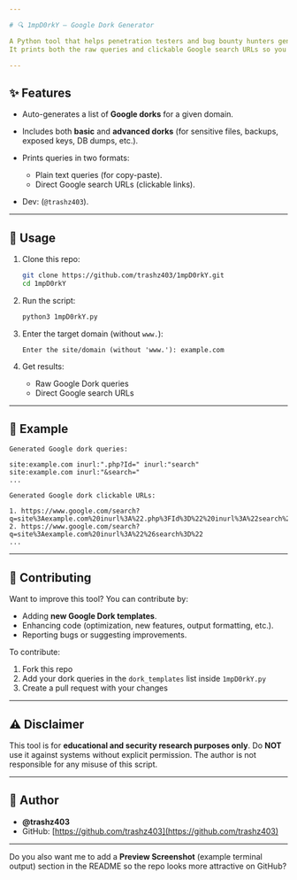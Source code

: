 ```yaml
---

# 🔍 1mpD0rkY – Google Dork Generator

A Python tool that helps penetration testers and bug bounty hunters generate **Google Dork queries** for a given target domain.
It prints both the raw queries and clickable Google search URLs so you can directly open them in your browser.

---
```


## ✨ Features

* Auto-generates a list of **Google dorks** for a given domain.
* Includes both **basic** and **advanced dorks** (for sensitive files, backups, exposed keys, DB dumps, etc.).
* Prints queries in two formats:

  * Plain text queries (for copy-paste).
  * Direct Google search URLs (clickable links).
* Dev: (`@trashz403`).

---

## 🚀 Usage

1. Clone this repo:

   ```bash
   git clone https://github.com/trashz403/1mpD0rkY.git
   cd 1mpD0rkY
   ```

2. Run the script:

   ```bash
   python3 1mpD0rkY.py
   ```

3. Enter the target domain (without `www.`):

   ```
   Enter the site/domain (without 'www.'): example.com
   ```

4. Get results:

   * Raw Google Dork queries
   * Direct Google search URLs

---

## 📌 Example

```
Generated Google dork queries:

site:example.com inurl:".php?Id=" inurl:"search"
site:example.com inurl:"&search="
...
```

```
Generated Google dork clickable URLs:

1. https://www.google.com/search?q=site%3Aexample.com%20inurl%3A%22.php%3FId%3D%22%20inurl%3A%22search%22
2. https://www.google.com/search?q=site%3Aexample.com%20inurl%3A%22%26search%3D%22
...
```

---

## 🤝 Contributing

Want to improve this tool? You can contribute by:

* Adding **new Google Dork templates**.
* Enhancing code (optimization, new features, output formatting, etc.).
* Reporting bugs or suggesting improvements.

To contribute:

1. Fork this repo
2. Add your dork queries in the `dork_templates` list inside `1mpD0rkY.py`
3. Create a pull request with your changes

---

## ⚠️ Disclaimer

This tool is for **educational and security research purposes only**.
Do **NOT** use it against systems without explicit permission.
The author is not responsible for any misuse of this script.

---

## 👤 Author

* **@trashz403**
* GitHub: [https://github.com/trashz403](https://github.com/trashz403)

---

Do you also want me to add a **Preview Screenshot** (example terminal output) section in the README so the repo looks more attractive on GitHub?
